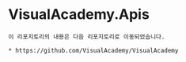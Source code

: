 # VisualAcademy.Apis

    이 리포지토리의 내용은 다음 리포지토리로 이동되었습니다. 

    * https://github.com/VisualAcademy/VisualAcademy
